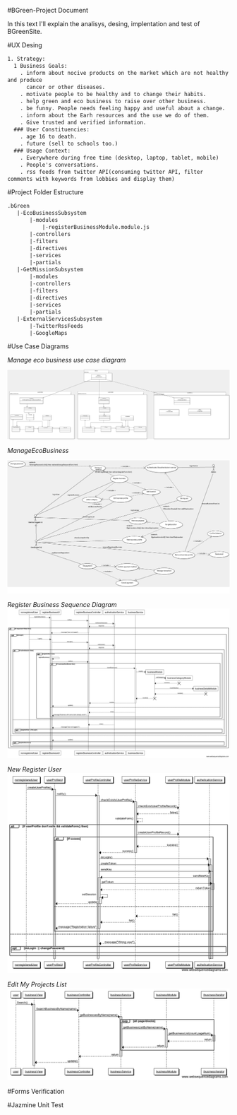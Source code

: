 #BGreen-Project Document

In this text I'll explain the analisys, desing, implentation and test of BGreenSite.


#UX Desing

```
1. Strategy:
  1 Business Goals:
    . inform about nocive products on the market which are not healthy and produce
      cancer or other diseases.
    . motivate people to be healthy and to change their habits.
    . help green and eco business to raise over other business.
    . be funny. People needs feeling happy and useful about a change.
    . inform about the Earh resources and the use we do of them.
    . Give trusted and verified information.
  ### User Constituencies:
    . age 16 to death.
    . future (sell to schools too.)
  ### Usage Context:
    . Everywhere during free time (desktop, laptop, tablet, mobile)
    . People's conversations.
    . rss feeds from twitter API(consuming twitter API, filter comments with keywords from lobbies and display them)
```

#Project Folder Estructure
```
.bGreen
   |-EcoBusinessSubsystem
       |-modules
           |-registerBusinessModule.module.js
       |-controllers
       |-filters
       |-directives
       |-services
       |-partials
   |-GetMissionSubsystem
       |-modules
       |-controllers
       |-filters
       |-directives
       |-services
       |-partials
   |-ExternalServicesSubsystem
       |-TwitterRssFeeds
       |-GoogleMaps
```

#Use Case Diagrams

*Manage eco business use case diagram*

![alt text](img/BGreenPackagesDiagram1.png "Logo Title Text 1")

*ManageEcoBusiness*

![alt text](img/ManageEcoBusines.png "Logo Title Text 1")


*Register Business Sequence Diagram*
![alt text](img/registerBusinessSequenceDiagram.png "Logo Title Text 1")

*New Register User*
![alt text](img/registerUserSequenceDiagram.png "Logo Title Text 1")

*Edit My Projects List*
![alt text](img/editProjectsListSequenceDiagram.png "Logo Title Text 1")

#Forms Verification

#Jazmine Unit Test




